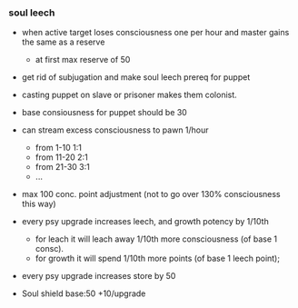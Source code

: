 ### soul leech
- when active target loses consciousness one per hour and master gains the same as a reserve
	- at first max reserve of 50

- get rid of subjugation and make soul leech prereq for puppet

- casting puppet on slave or prisoner makes them colonist.

- base consiousness for puppet should be 30

- can stream excess consciousness to pawn 1/hour
	- from 1-10 1:1
	- from 11-20 2:1
	- from 21-30 3:1
	- ...
- max 100 conc. point adjustment (not to go over 130% consciousness this way)

- every psy upgrade increases leech, and growth potency by 1/10th
	- for leach it will leach away 1/10th more consciousness (of base 1 consc).
	- for growth it will spend 1/10th more points (of base 1 leech point);

- every psy upgrade increases store by 50

- Soul shield base:50 +10/upgrade